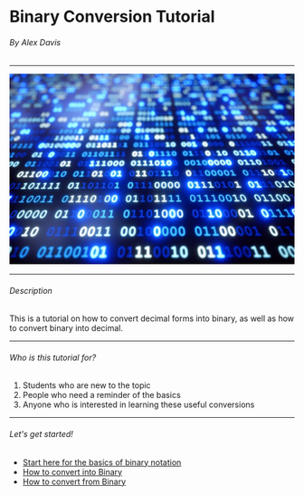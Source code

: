 # Binary Conversion Tutorial
###### By Alex Davis

---
![Binary](binary-number-system.jpg)

---
###### Description
This is a tutorial on how to convert decimal
forms into binary, as well as how to convert
binary into decimal.

---

###### Who is this tutorial for?
1. Students who are new to the topic
2. People who need a reminder of the basics
3. Anyone who is interested in learning these
useful conversions

---
###### Let's get started!
* [Start here for the basics of binary notation](Start.md)
* [How to convert into Binary](ToBinary.md)
* [How to convert from Binary](FromBinary.md)

